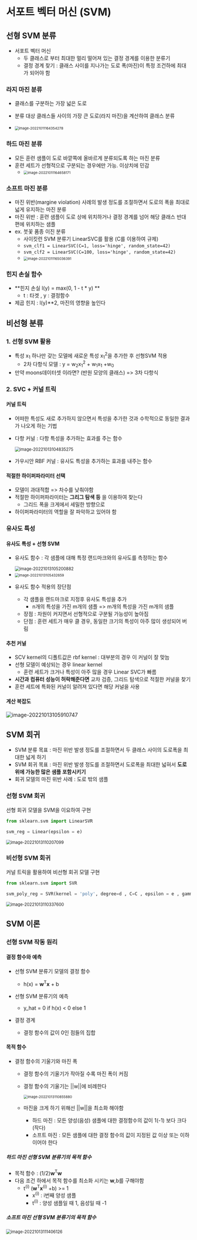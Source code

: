 # 서포트 벡터 머신 (SVM)

## 선형 SVM 분류

- 서포트 벡터 머신
  - 두 클래스로 부터 최대한 멀리 떨어져 있는 결정 경계를 이용한 분류기
  - 결정 경계 찾기 : 클래스 사이를 지나가는 도로 폭(마진)이 특정 조건하에 최대가 되어야 함

### 라지 마진 분류

- 클래스를 구분하는 가장 넓은 도로
- 분류 대상 클래스들 사이의 가장 큰 도로(라지 마진)을 계산하여 클래스 분류

- <img src="https://raw.githubusercontent.com/SonJinHYo/image_repo/main/image_server/image-20221011164354278.png" alt="image-20221011164354278" style="zoom:67%;" />



### 하드 마진 분류

- 모든 훈련 샘플이 도로 바깥쪽에 올바르게 분류되도록 하는 마진 분류
- 훈련 세트가 선형적으로 구분되는 경우에만 가능. 이상치에 민감
  - <img src="https://raw.githubusercontent.com/SonJinHYo/image_repo/main/image_server/image-20221011164658171.png" alt="image-20221011164658171" style="zoom:67%;" />





### 소프트 마진 분류

- 마진 위반(margine violation) 사례의 발생 정도를 조절하면서 도로의 폭을 최대로 넓게 유지하는 마진 분류
- 마진 위반 : 훈련 샘플이 도로 상에 위치하거나 결정 경계를 넘어 해당 클래스 반대편에 위치하는 샘플
- ex. 붓꽃 품종 이진 분류
  - 사이킷런 SVM 분류기 LinearSVC를 활용 (C를 이용하여 규제)
  - `svm_clf1 = LinearSVC(C=1, loss='hinge', random_state=42)`
  - `svm_clf2 = LinearSVC(C=100, loss='hinge', random_state=42)`
  - <img src="https://raw.githubusercontent.com/SonJinHYo/image_repo/main/image_server/image-20221011165036391.png" alt="image-20221011165036391" style="zoom:67%;" />



### 힌지 손실 함수

- **힌지 손실 l(y) =  max(0, 1 - t * y) **
  - t : 타겟 , y : 결정함수
- 제곱 힌지 : l(y)**2, 마진의 영향을 높인다 









## 비선형 분류



### 1. 선형 SVM 활용

- 특성 x<sub>1</sub> 하나만 갖는 모델에 새로운 특성 x<sub>1</sub><sup>2</sup>을 추가한 후 선형SVM 적용
  - 2차 다항식 모델 : y = w<sub>2</sub>x<sub>1</sub><sup>2</sup> + w<sub>1</sub>x<sub>1</sub> +w<sub>0</sub>
- 만약 moons데이터셋 이라면? (반원 모양의 클래스) => 3차 다항식



### 2. SVC + 커널 트릭

#### 커널 트릭

- 어떠한 특성도 새로 추가하지 않으면서 특성을 추가한 것과 수학적으로 동일한 결과가 나오게 하는 기법

- 다항 커널 : 다항 특성을 추가하는 효과를 주는 함수

  <img src="https://raw.githubusercontent.com/SonJinHYo/image_repo/main/image_server/image-20221013104835275.png" alt="image-20221013104835275" style="zoom: 80%;" />

- 가우시안 RBF 커널 : 유사도 특성을 추가하는 효과를 내주는 함수



#### 적절한 하이퍼파라미터 선택

- 모델이 과대적합 => 차수를 낮춰야함
- 적절한 하이퍼파라미터는 **그리그 탐색 등** 을 이용하여 찾는다
  - 그리드 폭을 크게에서 세밀한 방향으로
- 하이퍼파라미터의 역할을 잘 파악하고 있어야 함




### 유사도 특성



#### 유사도 특성 + 선형 SVM

- 유사도 함수 : 각 샘플에 대해 특정 랜드마크와의 유사도를 측정하는 함수

  <img src="https://raw.githubusercontent.com/SonJinHYo/image_repo/main/image_server/image-20221013105200882.png" alt="image-20221013105200882" style="zoom:80%;" />

- <img src="https://raw.githubusercontent.com/SonJinHYo/image_repo/main/image_server/image-20221013105432659.png" alt="image-20221013105432659" style="zoom: 67%;" />

- 유사도 함수 적용의 장단점

  - 각 샘플을 랜드마크로 지정후 유사도 특성을 추가
    - n개의 특성을 가진 m개의 샘플  =>  m개의 특성을 가진 m개의 샘플
  - 장점 : 차원이 커지면서 선형적으로 구분될 가능성이 높아짐
  - 단점 : 훈련 세트가 매우 클 경우, 동일한 크기의 특성이 아주 많이 생성되어 버림



#### 추천 커널

- SCV kernel의 디폴트값은 rbf kernel : 대부분의 경우 이 커널이 잘 맞늠
- 선형 모델이 예상되는 경우 linear  kernel
  - 훈련 세트가  크거나 특성이 아주 많을 경우 Linear SVC가 빠름
- **시간과 컴퓨터 성능이 허락해준다면** 교차 검증, 그리드 탐색으로 적절한 커널을 찾기
- 훈련 세트에 특화된 커널이 알려져 있다면 해당 커널을 사용



#### 계산 복잡도

![image-20221013105910747](https://raw.githubusercontent.com/SonJinHYo/image_repo/main/image_server/image-20221013105910747.png)







## SVM 회귀

- SVM 분류 목표 : 마진 위반 발생 정도를 조절하면서 두 클래스 사이의 도로폭을 최대한 넓게 하기
- SVM 회귀 목표 : 마진 위반 발생 정도를 조절하면서 도로폭을 최대한 넓혀서 **도로 위에 가능한 많은 샘플 포함시키기**
- 회귀 모델의 마진 위반 사례 : 도로 밖의 샘플



### 선형 SVM 회귀

선형 회귀 모델을 SVM을 이요하여 구현

```python
from sklearn.svm import LinearSVR

svm_reg = Linear(epsilon = e)
```

<img src="https://raw.githubusercontent.com/SonJinHYo/image_repo/main/image_server/image-20221013110207099.png" alt="image-20221013110207099" style="zoom: 80%;" />





### 비선형 SVM 회귀

커널 트릭을 활용하여 비선형 회귀 모델 구현

```python
from sklearn.svm import SVR

svm_poly_reg = SVR(kernel = 'poly', degree=d , C=C , epsilon = e , gamma = 'scale')
```

<img src="https://raw.githubusercontent.com/SonJinHYo/image_repo/main/image_server/image-20221013110337600.png" alt="image-20221013110337600" style="zoom:80%;" />



## SVM 이론



### 선형 SVM 작동 원리

####  결정 함수와 예측

- 선형 SVM 분류기 모델의 결정 함수
  - h(x) = **w**<sup>T</sup>**x** + b

- 선형 SVM 분류기의 예측
  - y_hat = 0 if h(x) < 0 else 1
- 결정 경계
  - 결정 함수의 값이 0인 점들의 집합



#### 목적 함수

- 결정 함수의 기울기와 마진 폭

  - 결정 함수의 기울기가 작아질 수록 마진 폭이 커짐

  - 결정 함수의 기울기는 ||w||에 비례한다

    <img src="https://raw.githubusercontent.com/SonJinHYo/image_repo/main/image_server/image-20221013110855880.png" alt="image-20221013110855880" style="zoom:67%;" />

  - 마진을 크게 하기 위해선 ||w||을 최소화 해야함

    - 하드 마진 : 모든 양성(음성) 샘플에 대한 결정함수의 값이 1(-1) 보다 크다(작다)
    - 소프트 마진 : 모든 샘플에 대한 결정 함수의 값이 지정된 값 이상 또는 이하이어야 한다

##### 하드 마진 선형 SVM 분류기의 목적 함수

- 목적 함수 : (1/2)**w**<sup>T</sup>**w**
- 다음 조건 하에서 목적 함수를 최소화 시키는 **w**,b를 구해야함
  - t<sup>(i)</sup> (**w**<sup>T</sup>**x**<sup>(i)</sup>  +b) >= 1
    - x<sup>(i)</sup> : i번째 양성 샘플
    - t<sup>(i)</sup> : 양성 샘플일 때 1, 음성일 때 -1



##### 소프트 마진 선형 SVM 분류기의 목적 함수

<img src="https://raw.githubusercontent.com/SonJinHYo/image_repo/main/image_server/image-20221013111406126.png" alt="image-20221013111406126" style="zoom:80%;" />
